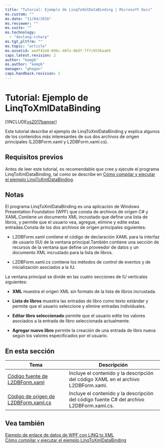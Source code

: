 ```yaml
---
title: "Tutorial: Ejemplo de LinqToXmlDataBinding | Microsoft Docs"
ms.custom: ""
ms.date: "11/04/2016"
ms.reviewer: ""
ms.suite: ""
ms.technology: 
  - "devlang-csharp"
ms.tgt_pltfrm: ""
ms.topic: "article"
ms.assetid: aedf42e8-896c-48fa-88df-7f7c9536aa69
caps.latest.revision: 2
author: "kempb"
ms.author: "kempb"
manager: "ghogen"
caps.handback.revision: 2
---
```

# Tutorial: Ejemplo de LinqToXmlDataBinding
[!INCLUDE[vs2017banner](../code-quality/includes/vs2017banner.md)]

Este tutorial describe el ejemplo de LinqToXmlDataBinding y explica algunos de los contenidos más interesantes de sus dos archivos de origen principales \(L2DBForm.xaml y L2DBForm.xaml.cs\).  
  
## Requisitos previos  
 Antes de leer este tutorial, es recomendable que cree y ejecute el programa LinqToXmlDataBinding, tal como se describe en [Cómo compilar y ejecutar el ejemplo LinqToXmlDataBinding](../designers/how-to-build-and-run-the-linqtoxmldatabinding-example.md).  
  
## Notas  
 El programa LinqToXmlDataBinding es una aplicación de Windows Presentation Foundation \(WPF\) que consta de archivos de origen C\# y XAML.Contiene un documento XML incrustado que define una lista de libros, y permite que el usuario vea, agregue, elimine y edite estas entradas.Consta de los dos archivos de origen principales siguientes:  
  
-   L2DBForm.xaml contiene el código de declaración XAML para la interfaz de usuario \(IU\) de la ventana principal.También contiene una sección de recursos de la ventana que define un proveedor de datos y un documento XML incrustado para la lista de libros.  
  
-   L2DBForm.xaml.cs contiene los métodos de control de eventos y de inicialización asociados a la IU.  
  
 La ventana principal se divide en las cuatro secciones de IU verticales siguientes:  
  
-   **XML** muestra el origen XML sin formato de la lista de libros incrustada.  
  
-   **Lista de libros** muestra las entradas de libro como texto estándar y permite que el usuario seleccione y elimine entradas individuales.  
  
-   **Editar libro seleccionado** permite que el usuario edite los valores asociados a la entrada de libro seleccionada actualmente.  
  
-   **Agregar nuevo libro** permite la creación de una entrada de libro nueva según los valores especificados por el usuario.  
  
## En esta sección  
  
|Tema|Descripción|  
|----------|-----------------|  
|[Código fuente de L2DBForm.xaml](../designers/l2dbform-xaml-source-code.md)|Incluye el contenido y la descripción del código XAML en el archivo L2DBForm.xaml.|  
|[Código de origen de L2DBForm.xaml.cs](../designers/l2dbform-xaml-cs-source-code.md)|Incluye el contenido y la descripción del código fuente C\# del archivo L2DBForm.xaml.cs.|  
  
## Vea también  
 [Ejemplo de enlace de datos de WPF con LINQ to XML](../designers/wpf-data-binding-using-linq-to-xml-example.md)   
 [Cómo compilar y ejecutar el ejemplo LinqToXmlDataBinding](../designers/how-to-build-and-run-the-linqtoxmldatabinding-example.md)